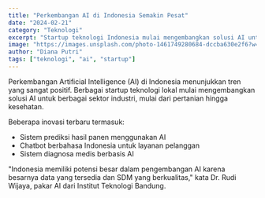 ```yaml
---
title: "Perkembangan AI di Indonesia Semakin Pesat"
date: "2024-02-21"
category: "Teknologi"
excerpt: "Startup teknologi Indonesia mulai mengembangkan solusi AI untuk berbagai sektor industri"
image: "https://images.unsplash.com/photo-1461749280684-dccba630e2f6?w=800&auto=format&fit=crop&q=80"
author: "Diana Putri"
tags: ["teknologi", "ai", "startup"]
---
```


Perkembangan Artificial Intelligence (AI) di Indonesia menunjukkan tren yang sangat positif. Berbagai startup teknologi lokal mulai mengembangkan solusi AI untuk berbagai sektor industri, mulai dari pertanian hingga kesehatan.

Beberapa inovasi terbaru termasuk:
- Sistem prediksi hasil panen menggunakan AI
- Chatbot berbahasa Indonesia untuk layanan pelanggan
- Sistem diagnosa medis berbasis AI

"Indonesia memiliki potensi besar dalam pengembangan AI karena besarnya data yang tersedia dan SDM yang berkualitas," kata Dr. Rudi Wijaya, pakar AI dari Institut Teknologi Bandung.